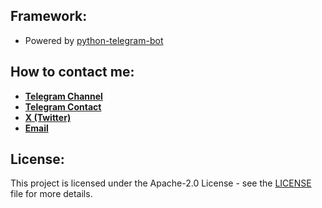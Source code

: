 ## Framework:
- Powered by [python-telegram-bot](https://github.com/python-telegram-bot/python-telegram-bot)

## How to contact me:
- [**Telegram Channel**](https://t.me/OFFpoliceChannel)
- [**Telegram Contact**](https://t.me/OFFpolice)
- [**X (Twitter)**](https://twitter.com/OFFpolice2077)
- [**Email**](offpolicedev@gmail.com)

## License:
This project is licensed under the Apache-2.0 License - see the [LICENSE](LICENSE) file for more details.